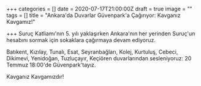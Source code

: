 +++
categories = []
date = 2020-07-17T21:00:00Z
draft = true
image = ""
tags = []
title = "Ankara'da Duvarlar Güvenpark'a Çağırıyor: Kavganız Kavgamız!"

+++
Suruç Katliamı'nın 5. yılı yaklaşırken Ankara'nın her yerinden Suruç'un hesabını sormak için sokaklara çağırmaya devam ediyoruz. 

Batıkent, Kızılay, Tunalı, Esat, Seyranbağları, Kolej, Kurtuluş, Cebeci, Dikimevi, Yenidoğan, Tuzluçayır, Keçiören duvarlarından sesleniyoruz: 20 Temmuz 18:00'de Güvenpark'tayız. 

Kavganız Kavgamızdır!
